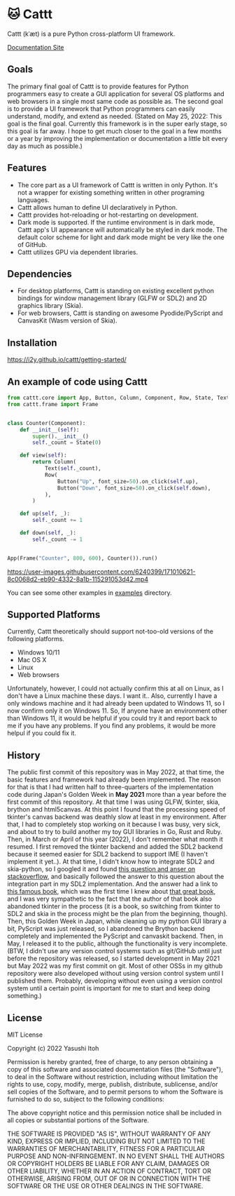 # :cat: Cattt
Cattt (kˈæt) is a pure Python cross-platform UI framework.

[Documentation Site](https://i2y.github.io/cattt)

## Goals
The primary final goal of Cattt is to provide features for Python programmers easy to create a GUI application for several OS platforms and web browsers in a single most same code as possible as. The second goal is to provide a UI framework that Python programmers can easily understand, modify, and extend as needed.
(Stated on May 25, 2022: This goal is the final goal. Currently this framework is in the super early stage, so this goal is far away. I hope to get much closer to the goal in a few months or a year by improving the implementation or documentation a little bit every day as much as possible.)

## Features
- The core part as a UI framework of Cattt is written in only Python. It's not a wrapper for existing something written in other programing languages.
- Cattt allows human to define UI declaratively in Python.
- Cattt provides hot-reloading or hot-restarting on development.
- Dark mode is supported. If the runtime environment is in dark mode, Cattt app's UI appearance will automatically be styled in dark mode. The default color scheme for light and dark mode might be very like the one of GitHub.
- Cattt utilizes GPU via dependent libraries.

## Dependencies
- For desktop platforms, Cattt is standing on existing excellent python bindings for window management library (GLFW or SDL2) and 2D graphics library (Skia).
- For web browsers, Cattt is standing on awesome Pyodide/PyScript and CanvasKit (Wasm version of Skia).

## Installation
https://i2y.github.io/cattt/getting-started/

## An example of code using Cattt
```python
from cattt.core import App, Button, Column, Component, Row, State, Text
from cattt.frame import Frame


class Counter(Component):
    def __init__(self):
        super().__init__()
        self._count = State(0)

    def view(self):
        return Column(
            Text(self._count),
            Row(
                Button("Up", font_size=50).on_click(self.up),
                Button("Down", font_size=50).on_click(self.down),
            ),
        )

    def up(self, _):
        self._count += 1

    def down(self, _):
        self._count -= 1


App(Frame("Counter", 800, 600), Counter()).run()
```

https://user-images.githubusercontent.com/6240399/171010621-8c0068d2-eb90-4332-8a1b-115291053d42.mp4

You can see some other examples in [examples](examples) directory.

## Supported Platforms
Currently, Cattt theoretically should support not-too-old versions of the following platforms.

- Windows 10/11
- Mac OS X
- Linux
- Web browsers

Unfortunately, however, I could not actually confirm this at all on Linux, as I don't have a Linux machine these days. I want it..
Also, currently I have a only windows machine and it had already been updated to Windows 11, so I now confirm only it on Windows 11.
So, If anyone have an environment other than Windows 11, it would be helpful if you could try it and report back to me if you have any problems. If you find any problems, it would be more helpul if you could fix it.


## History
The public first commit of this repository was in May 2022, at that time, the basic features and framework had already been implemented. The reason for that is that I had written half to three-quarters of the implementation code during Japan's Golden Week in **May 2021** more than a year before the first commit of this repository. At that time I was using GLFW, tkinter, skia, brython and html5canvas. At this point I found that the processing speed of tkinter's canvas backend was deathly slow at least in my environment. After that, I had to completely stop working on it because I was busy, very sick, and about to try to build another my toy GUI libraries in Go, Rust and Ruby. Then, in March or April of this year (2022), I don't remember what month it resumed. I first removed the tkinter backend and added the SDL2 backend because it seemed easier for SDL2 backend to support IME (I haven't implement it yet..). At that time, I didn't know how to integrate SDL2 and skia-python, so I googled it and found [this question and anser on stackoverflow](https://stackoverflow.com/questions/70661115/how-to-embed-skia-python-surface-inside-pysdl2), and basically followed the answer to this question about the integration part in my SDL2 implementation. And the answer had a link to [this famous book](https://browser.engineering/), which was the first time I knew about [that great book](https://browser.engineering/), and I was very sympathetic to the fact that the author of that book also abandoned tkinter in the process (it is a book, so switching from tkinter to SDL2 and skia in the process might be the plan from the beginning, though). Then, this Golden Week in Japan, while cleaning up my python GUI library a bit, PyScript was just released, so I abandoned the Brython backend completely and implemented the PyScript and canvaskit backend. Then, in May, I released it to the public, although the functionality is very incomplete. (BTW, I didn't use any version control systems such as git/GitHub until just before the repository was released, so I started development in May 2021 but May 2022 was my first commit on git. Most of other OSSs in my github repository were also developed without using version control system until I published them. Probably, developing without even using a version control system until a certain point is important for me to start and keep doing something.)

## License
MIT License

Copyright (c) 2022 Yasushi Itoh

Permission is hereby granted, free of charge, to any person obtaining a copy of this software and associated documentation files (the "Software"), to deal in the Software without restriction, including without limitation the rights to use, copy, modify, merge, publish, distribute, sublicense, and/or sell copies of the Software, and to permit persons to whom the Software is furnished to do so, subject to the following conditions:

The above copyright notice and this permission notice shall be included in all copies or substantial portions of the Software.

THE SOFTWARE IS PROVIDED "AS IS", WITHOUT WARRANTY OF ANY KIND, EXPRESS OR IMPLIED, INCLUDING BUT NOT LIMITED TO THE WARRANTIES OF MERCHANTABILITY, FITNESS FOR A PARTICULAR PURPOSE AND NON-INFRINGEMENT. IN NO EVENT SHALL THE AUTHORS OR COPYRIGHT HOLDERS BE LIABLE FOR ANY CLAIM, DAMAGES OR OTHER LIABILITY, WHETHER IN AN ACTION OF CONTRACT, TORT OR OTHERWISE, ARISING FROM, OUT OF OR IN CONNECTION WITH THE SOFTWARE OR THE USE OR OTHER DEALINGS IN THE SOFTWARE.

